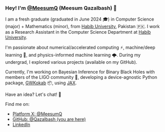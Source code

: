 ### Hey! I'm [@MeesumQ](https://twitter.com/MeesumQ) (Meesum Qazalbash) 👋

I am a fresh graduate (graduated in June 2024 🎓) in Computer Science (major) + Mathematics (minor), from [Habib University](https://habib.edu.pk/), Pakistan 🇵🇰. I work as a Research Assistant in the Computer Science Department at [Habib University](https://habib.edu.pk/).

I'm passionate about numerical/accelerated computing ⚡, machine/deep learning 🤖, and physics-informed machine learning 🌩️. During my undergrad, I explored various projects (available on my GitHub).

Currently, I'm working on Bayesian Inference for Binary Black Holes with members of the LIGO community 🚀, developing a device-agnostic Python package, [GWKokab](https://github.com/gwkokab/gwkokab) 📦, using [JAX](https://jax.readthedocs.io/en/latest/installation.html).

Have an idea? Let's chat! 💭

Find me on:

-  [Platform X: @MeesumQ](https://twitter.com/MeesumQ)
-  [GitHub: @Qazalbash (you are here)](https://github.com/Qazalbash)
-  [LinkedIn](https://www.linkedin.com/in/meesumaliqazalbash/)

